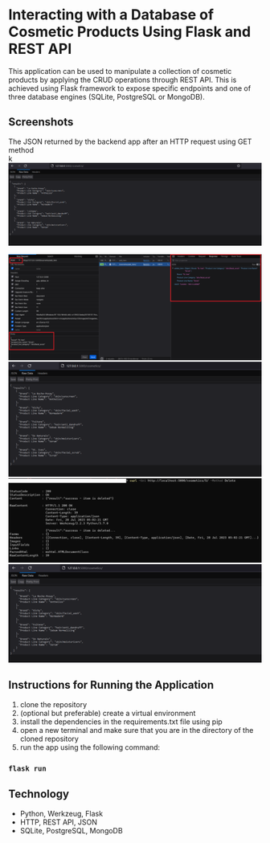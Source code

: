 # Interacting with a Database of Cosmetic Products Using Flask and REST API
This application can be used to manipulate a collection of cosmetic products by applying the CRUD operations through REST API. This is achieved using Flask framework to expose specific endpoints and one of three database engines (SQLite, PostgreSQL or MongoDB).

## Screenshots
The JSON returned by the backend app after an HTTP request using GET method\
k
<picture>
 <img alt="Screenshot1" src="https://raw.githubusercontent.com/ambientWave/Cosmetic-Product-Flask-REST-API/main/Image1.png">
</picture>

<picture>
 <img alt="Screenshot2" src="https://raw.githubusercontent.com/ambientWave/Cosmetic-Product-Flask-REST-API/main/Image2.png">
</picture>

<picture>
 <img alt="Screenshot3" src="https://raw.githubusercontent.com/ambientWave/Cosmetic-Product-Flask-REST-API/main/Image3.png">
</picture>

<picture>
 <img alt="Screenshot4" src="https://raw.githubusercontent.com/ambientWave/Cosmetic-Product-Flask-REST-API/main/Image4.png">
</picture>

<picture>
 <img alt="Screenshot5" src="https://raw.githubusercontent.com/ambientWave/Cosmetic-Product-Flask-REST-API/main/Image5.png">
</picture>

## Instructions for Running the Application
1. clone the repository
2. (optional but preferable) create a virtual environment
3. install the dependencies in the requirements.txt file using pip
5. open a new terminal and make sure that you are in the directory of the cloned repository
6. run the app using the following command:

### `flask run`

## Technology
- Python, Werkzeug, Flask
- HTTP, REST API, JSON
- SQLite, PostgreSQL, MongoDB
